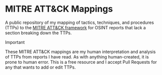# MITRE ATT&CK Mappings
A public repository of my mapping of tactics, techniques, and procedures (TTPs) to the [MITRE ATT&CK framework](https://attack.mitre.org/) for OSINT reports that lack a section breaking down the TTPs.

> [!IMPORTANT]
> These MITRE ATT&CK mappings are my human interpretation and analysis of TTPs from reports I have read. As with anything human-created, it is prone to human error. This is a free resource and I accept Pull Requests for any that wants to add or edit TTPs.
